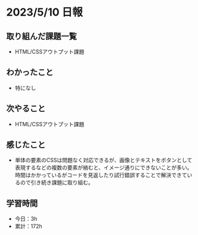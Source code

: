 # 2023/5/10 日報
## 取り組んだ課題一覧
- HTML/CSSアウトプット課題

## わかったこと
- 特になし

## 次やること
- HTML/CSSアウトプット課題

## 感じたこと
- 単体の要素のCSSは問題なく対応できるが、画像とテキストをボタンとして表現するなどの複数の要素が絡むと、イメージ通りにできないことが多い。
  時間はかかっているがコードを見返したり試行錯誤することで解決できているので引き続き課題に取り組む。

## 学習時間
- 今日：3h
- 累計：172h
